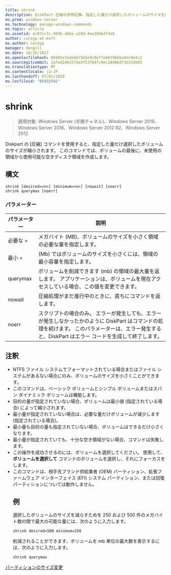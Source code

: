 ```yaml
---
title: shrink
description: DiskPart 圧縮の参照記事。指定した量だけ選択したボリュームのサイズを縮小します。
ms.prod: windows-server
ms.technology: manage-windows-commands
ms.topic: article
ms.assetid: ec87cc7c-9846-465e-a10d-4ee10db4f4e6
author: coreyp-at-msft
ms.author: coreyp
manager: dongill
ms.date: 10/16/2017
ms.openlocfilehash: 69405e7eda6b7565e9c8effe6639b6ba4dc9e4c2
ms.sourcegitcommit: 2afed2461574a3f53f84fc9ec28d86df3b335685
ms.translationtype: MT
ms.contentlocale: ja-JP
ms.lasthandoff: 07/02/2020
ms.locfileid: "85932592"
---
```

# <a name="shrink"></a>shrink

> 適用対象: Windows Server (半期チャネル)、Windows Server 2019、Windows Server 2016、Windows Server 2012 R2、Windows Server 2012

Diskpart の [圧縮] コマンドを使用すると、指定した量だけ選択したボリュームのサイズが縮小されます。 このコマンドでは、ボリュームの最後に、未使用の領域から使用可能な空きディスク領域を作成します。

## <a name="syntax"></a>構文
```
shrink [desired=<n>] [minimum=<n>] [nowait] [noerr]
shrink querymax [noerr]
```
### <a name="parameters"></a>パラメーター

|  パラメーター  |                                                                                             説明                                                                                              |
|-------------|------------------------------------------------------------------------------------------------------------------------------------------------------------------------------------------------------|
| 必要な =<n> |                                                     メガバイト (MB)、ボリュームのサイズを小さく領域の必要な量を指定します。                                                     |
| 最小 =<n> |                                                           (Mb) ではボリュームのサイズを小さくには、領域の最小容量を指定します。                                                           |
|  querymax   |                       ボリュームを削減できます (mb) の領域の最大量を返します。 アプリケーションは、ボリュームを現在アクセスしている場合、この値を変更できます。                        |
|   nowait    |                                                       圧縮処理がまだ進行中のときに、直ちにコマンドを返します。                                                        |
|    noerr    | スクリプトの場合のみ。 エラーが発生しても、エラーが発生しなかったかのように DiskPart はコマンドの処理を続けます。 このパラメーターは、エラー発生すると、DiskPart はエラー コードを生成して終了します。 |

## <a name="remarks"></a>注釈
- NTFS ファイル システムでフォーマットされている場合またはファイル システムがあるない場合にのみ、ボリュームのサイズを小さくことができます。
- このコマンドは、ベーシック ボリュームとシンプル ボリュームまたはスパン ダイナミック ボリュームは機能します。
- 目的の量が指定されていない場合、ボリュームは最小値 (指定されている場合) によって縮小されます。
- 最小量が指定されていない場合は、必要な量だけボリュームが減少します (指定されている場合)。
- 最小量も目的の量も指定されていない場合、ボリュームはできるだけ小さくなります。
- 最小量が指定されていても、十分な空き領域がない場合、コマンドは失敗します。
- この操作を成功させるのには、ボリュームを選択してください。 使用して、 **ボリュームを選択して** コマンドのボリュームを選択し、それにフォーカスをします。
- このコマンドは、相手先ブランド供給業者 (OEM) パーティション、拡張ファームウェア インターフェイス (EFI) システム パーティション、または回復パーティションについては動作しません。
  ## <a name="examples"></a>例
  選択したボリュームのサイズを減らすためを 250 および 500 件のメガバイト数の間で最大の可能な量には、次のように入力します。
  ```
  shrink desired=500 minimum=250
  ```
  削減されることができます、ボリュームを mb 単位の最大数を表示するには、次のように入力します。
  ```
  shrink querymax
  ```

[パーティションのサイズ変更](https://technet.microsoft.com/library/hh848680.aspx)
